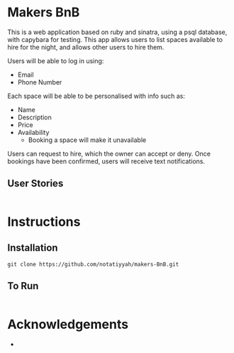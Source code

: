 # Makers BnB

This is a web application based on ruby and sinatra, using a psql database, with capybara for testing.
This app allows users to list spaces available to hire for the night, and allows other users to hire them.

Users will be able to log in using:
* Email
* Phone Number

Each space will be able to be personalised with info such as:
* Name
* Description
* Price
* Availability
  * Booking a space will make it unavailable

Users can request to hire, which the owner can accept or deny.
Once bookings have been confirmed, users will receive text notifications.

## User Stories

```
```

# Instructions

## Installation

```
git clone https://github.com/notatiyyah/makers-BnB.git
```

## To Run

```
```

# Acknowledgements
*
